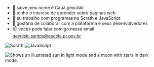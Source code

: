 - 👋 salve meu nome é Cauã gevulski
- 👀 tenho o interese de aprender sobre paginas web
- 🌱 eu trabalho com programas no Scrath e JavaScript
- 💞️ gostaria de colaborar com a plataforma e seus desenvolvedores 
- 📫 voces pode falar comigo nesse email gevulski.santos@escola.pr.gov.br

![Scrath](https://img.shields.io/badge/Scratch-4D97FF?style=for-the-badge&logo=Scratch&logoColor=white)
![JavaScript](https://img.shields.io/badge/JavaScript-323330?style=for-the-badge&logo=javascript&logoColor=F7DF1E)
 
 <picture> <source media="(prefers-color-scheme: dark)" srcset="https://i.redd.it/njjzqnbdy1na1.gif"> <source media="(prefers-color-scheme: light)" srcset="https://i.redd.it/njjzqnbdy1na1.gif"> <img alt="Shows an illustrated sun in light mode and a moon with stars in dark mode." src="https://user-images.githubusercontent.com/25423296/163456779-a8556205-d0a5-45e2-ac17-42d089e3c3f8.png"> </picture>
<!---
Gevulski/Gevulski is a ✨ special ✨ repository because its `README.md` (this file) appears on your GitHub profile.
You can click the Preview link to take a look at your changes.
--->
